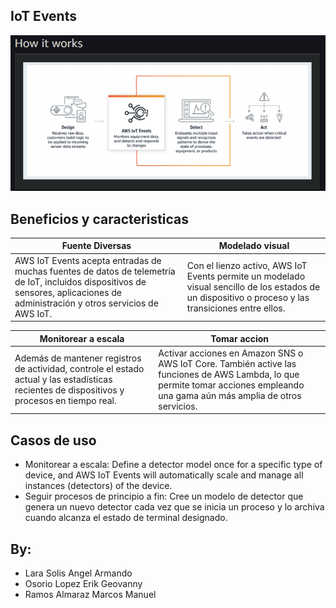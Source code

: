 ## IoT Events
![](HowItWorks.PNG)

## Beneficios y caracteristicas
Fuente Diversas | Modelado visual 
------------ | -------------
AWS IoT Events acepta entradas de muchas fuentes de datos de telemetría de IoT, incluidos dispositivos de sensores, aplicaciones de administración y otros servicios de AWS IoT.|  Con el lienzo activo, AWS IoT Events permite un modelado visual sencillo de los estados de un dispositivo o proceso y las transiciones entre ellos.


Monitorear a escala |Tomar accion 
------------ | -------------
Además de mantener registros de actividad, controle el estado actual y las estadísticas recientes de dispositivos y procesos en tiempo real. | Activar acciones en Amazon SNS o AWS IoT Core. También active las funciones de AWS Lambda, lo que permite tomar acciones empleando una gama aún más amplia de otros servicios.

## Casos de uso

- Monitorear a escala: Define a detector model once for a specific type of device, and AWS IoT Events will automatically scale and manage all instances (detectors) of the device.
- Seguir procesos de principio a fin: Cree un modelo de detector que genera un nuevo detector cada vez que se inicia un proceso y lo archiva cuando alcanza el estado de terminal designado.
## By:
- Lara Solis Angel Armando 
- Osorio Lopez Erik Geovanny  
- Ramos Almaraz Marcos Manuel
